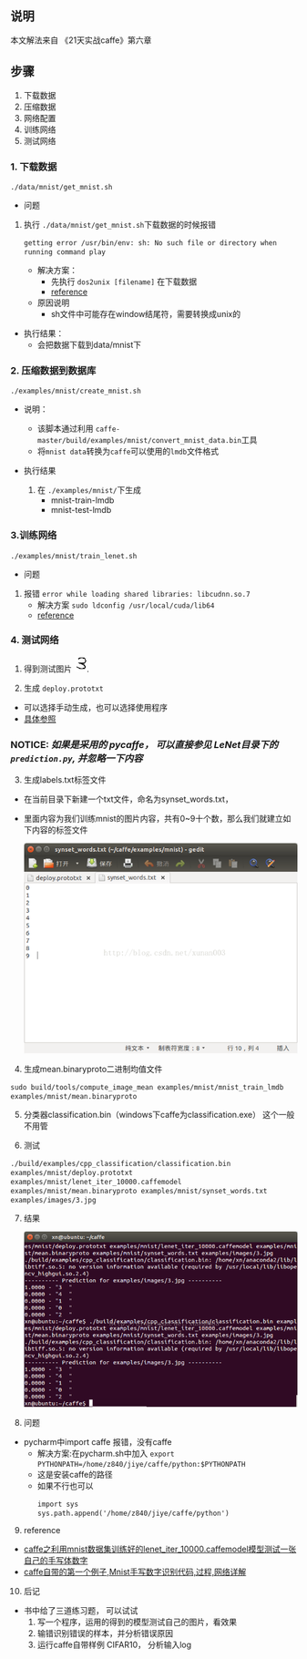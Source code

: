 ## 说明
本文解法来自 《21天实战caffe》第六章


## 步骤
1. 下载数据
2. 压缩数据
3. 网络配置
3. 训练网络
4. 测试网络


### 1. 下载数据
```
./data/mnist/get_mnist.sh
```

* 问题
1. 执行 `./data/mnist/get_mnist.sh`下载数据的时候报错
    ```
    getting error /usr/bin/env: sh: No such file or directory when running command play
    ```
    * 解决方案：
        * 先执行 `dos2unix [filename]` 在下载数据
        * [reference](https://stackoverflow.com/questions/18172405/getting-error-usr-bin-env-sh-no-such-file-or-directory-when-running-command-p)
    * 原因说明
        * sh文件中可能存在window结尾符，需要转换成unix的
* 执行结果：
    * 会把数据下载到data/mnist下
    
    
### 2. 压缩数据到数据库
```
./examples/mnist/create_mnist.sh
```
* 说明：
    * 该脚本通过利用 `caffe-master/build/examples/mnist/convert_mnist_data.bin`工具
    * 将`mnist data`转换为`caffe`可以使用的`lmdb`文件格式
    
* 执行结果
    1. 在 `./examples/mnist/`下生成
        * mnist-train-lmdb
        * mnist-test-lmdb
        
### 3.训练网络
```
./examples/mnist/train_lenet.sh
```
* 问题
1. 报错 `error while loading shared libraries: libcudnn.so.7`
    * 解决方案 ``sudo ldconfig /usr/local/cuda/lib64``
    * [reference](http://blog.csdn.net/lishanlu136/article/details/60877606)


### 4. 测试网络 

1. 得到测试图片 
![3](/code/LeNet/3.jpeg)

2. 生成 `deploy.prototxt`
* 可以选择手动生成，也可以选择使用程序
* [具体参照](http://blog.csdn.net/zr459927180/article/details/60957763)


### NOTICE: ***如果是采用的 pycaffe， 可以直接参见 LeNet目录下的 `prediction.py`, 并忽略一下内容***


3. 生成labels.txt标签文件
* 在当前目录下新建一个txt文件，命名为synset_words.txt，
* 里面内容为我们训练mnist的图片内容，共有0~9十个数，那么我们就建立如下内容的标签文件 

    ![](/code/LeNet/sys_words.png)

4. 生成mean.binaryproto二进制均值文件
```
sudo build/tools/compute_image_mean examples/mnist/mnist_train_lmdb examples/mnist/mean.binaryproto 
```

5. 分类器classification.bin（windows下caffe为classification.exe）
这个一般不用管 

6. 测试
```
./build/examples/cpp_classification/classification.bin examples/mnist/deploy.prototxt examples/mnist/lenet_iter_10000.caffemodel examples/mnist/mean.binaryproto examples/mnist/synset_words.txt examples/images/3.jpg  
```

7. 结果 
  
    ![](/code/LeNet/result.png)


8. 问题
* pycharm中import caffe 报错，没有caffe
    * 解决方案:在pycharm.sh中加入 `export PYTHONPATH=/home/z840/jiye/caffe/python:$PYTHONPATH`
    * 这是安装caffe的路径
    * 如果不行也可以
        ```
        import sys
        sys.path.append('/home/z840/jiye/caffe/python')
        ```

9. reference 
* [caffe之利用mnist数据集训练好的lenet_iter_10000.caffemodel模型测试一张自己的手写体数字](http://blog.csdn.net/xunan003/article/details/73126425)
* [caffe自带的第一个例子,Mnist手写数字识别代码,过程,网络详解](https://m.2cto.com/kf/201611/561096.html)

10. 后记
* 书中给了三道练习题， 可以试试
    1. 写一个程序，运用的得到的模型测试自己的图片，看效果
    2. 输错识别错误的样本，并分析错误原因
    3. 运行caffe自带样例 CIFAR10， 分析输入log